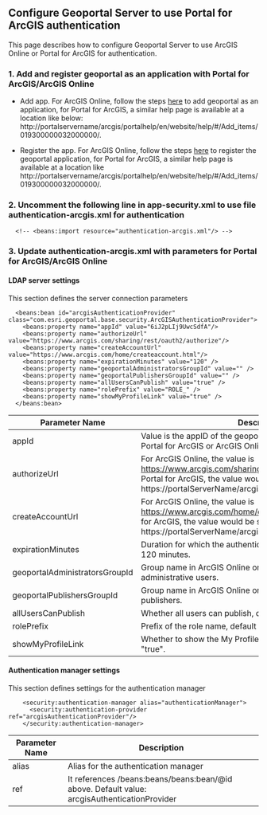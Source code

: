 ## Configure Geoportal Server to use Portal for ArcGIS authentication

This page describes how to configure Geoportal Server to use ArcGIS Online or Portal for ArcGIS for authentication.

### 1. Add and register geoportal as an application with Portal for ArcGIS/ArcGIS Online
 * Add app. For ArcGIS Online, follow the steps [here](http://doc.arcgis.com/en/marketplace/provider/add-item-to-agol.htm) to add geoportal as an application, for Portal for ArcGIS, a similar help page is available at a location like below:  http://portalservername/arcgis/portalhelp/en/website/help/#/Add_items/019300000032000000/.
 
 * Register the app. For ArcGIS Online, follow the steps [here](http://doc.arcgis.com/en/marketplace/provider/register-app.htm) to register the geoportal application, for Portal for ArcGIS, a similar help page is available at a location like  http://portalservername/arcgis/portalhelp/en/website/help/#/Add_items/019300000032000000/.

### 2. Uncomment the following line in app-security.xml to use file authentication-arcgis.xml for authentication
```
  <!-- <beans:import resource="authentication-arcgis.xml"/> -->
```
    
### 3. Update authentication-arcgis.xml with parameters for Portal for ArcGIS/ArcGIS Online

#### LDAP server settings
This section defines the server connection parameters  
```  
  <beans:bean id="arcgisAuthenticationProvider" class="com.esri.geoportal.base.security.ArcGISAuthenticationProvider">
    <beans:property name="appId" value="6iJ2pLIj9UwcSdfA"/>
    <beans:property name="authorizeUrl" value="https://www.arcgis.com/sharing/rest/oauth2/authorize"/>
    <beans:property name="createAccountUrl" value="https://www.arcgis.com/home/createaccount.html"/>
    <beans:property name="expirationMinutes" value="120" />
    <beans:property name="geoportalAdministratorsGroupId" value="" />
    <beans:property name="geoportalPublishersGroupId" value="" />
    <beans:property name="allUsersCanPublish" value="true" />
    <beans:property name="rolePrefix" value="ROLE_" />
    <beans:property name="showMyProfileLink" value="true" />
  </beans:bean>
```    
    
Parameter Name | Description
-------------- | ------------
appId | Value is the appID of the geoportal application registered with Portal for ArcGIS or ArcGIS Online
authorizeUrl | For ArcGIS Online, the value is https://www.arcgis.com/sharing/rest/oauth2/authorize, for Portal for ArcGIS, the value would be something like https://portalServerName/arcgis/sharing/rest/oauth2/authorize.
createAccountUrl | For ArcGIS Online, the value is https://www.arcgis.com/home/createaccount.html,  for Portal for ArcGIS, the value would be something like https://portalServerName/arcgis/home/createaccount.html.
expirationMinutes | Duration for which the authentication will be valid, default is 120 minutes.
geoportalAdministratorsGroupId | Group name in ArcGIS Online or Portal for ArcGIS for Geoportal administrative users.
geoportalPublishersGroupId | Group name in ArcGIS Online or Portal for ArcGIS for Geoportal publishers.
allUsersCanPublish | Whether all users can publish, default is "true".
rolePrefix | Prefix of the role name, default is "ROLE_".
showMyProfileLink | Whether to show the My Profile link in Geoportal, default is "true".


#### Authentication manager settings
This section defines settings for the authentication manager  

```
	<security:authentication-manager alias="authenticationManager">
	  <security:authentication-provider ref="arcgisAuthenticationProvider"/>
	</security:authentication-manager>
```  

Parameter Name | Description
-------------- | ------------
alias | Alias for the authentication manager
ref | It references /beans:beans/beans:bean/@id above. Default value: arcgisAuthenticationProvider


